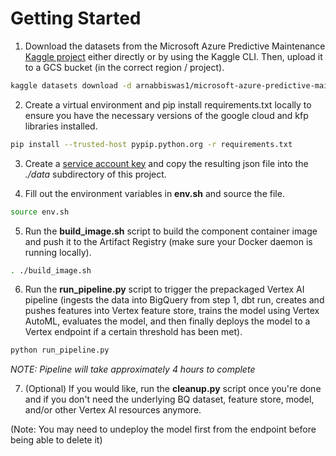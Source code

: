 # Getting Started

1. Download the datasets from the Microsoft Azure Predictive Maintenance [Kaggle project](https://www.kaggle.com/datasets/arnabbiswas1/microsoft-azure-predictive-maintenance) either directly or by using the Kaggle CLI. Then, upload it to a GCS bucket (in the correct region / project).

```sh 
kaggle datasets download -d arnabbiswas1/microsoft-azure-predictive-maintenance
```

2. Create a virtual environment and pip install requirements.txt locally to ensure you have the necessary versions of the google cloud and kfp libraries installed. 

```sh 
pip install --trusted-host pypip.python.org -r requirements.txt
```

3. Create a [service account key](https://cloud.google.com/iam/docs/creating-managing-service-account-keys#iam-service-account-keys-create-console) and copy the resulting json file into the *./data* subdirectory of this project.

4. Fill out the environment variables in **env.sh** and source the file. 

```sh 
source env.sh
```

5. Run the **build_image.sh** script to build the component container image and push it to the Artifact Registry (make sure your Docker daemon is running locally).

```sh
. ./build_image.sh
```

6. Run the **run_pipeline.py** script to trigger the prepackaged Vertex AI pipeline (ingests the data into BigQuery from step 1, dbt run, creates and pushes features into Vertex feature store, trains the model using Vertex AutoML, evaluates the model, and then finally deploys the model to a Vertex endpoint if a certain threshold has been met).

```sh
python run_pipeline.py
```

*NOTE: Pipeline will take approximately 4 hours to complete*

7. (Optional) If you would like, run the **cleanup.py** script once you're done and if you don't need the underlying BQ dataset, feature store, model, and/or other Vertex AI resources anymore.

(Note: You may need to undeploy the model first from the endpoint before being able to delete it)
